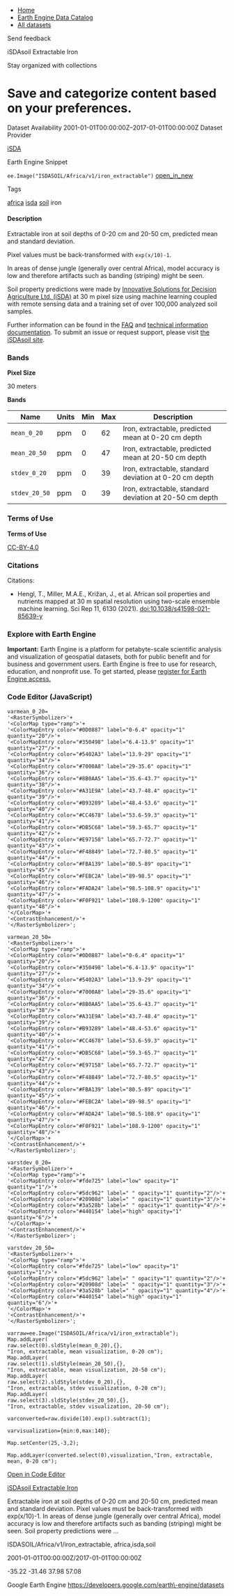 



* [Home](https://developers.google.com/)
* [Earth Engine Data Catalog](https://developers.google.com/earth-engine/datasets)
* [All datasets](https://developers.google.com/earth-engine/datasets/catalog)





 
 
 Send feedback
 
 

iSDAsoil Extractable Iron


 
 Stay organized with collections
 

 
 Save and categorize content based on your preferences.
===========================================================================================================================








Dataset Availability
2001\-01\-01T00:00:00Z–2017\-01\-01T00:00:00Z
Dataset Provider


[iSDA](https://isda-africa.com/)



Earth Engine Snippet


`ee.Image("ISDASOIL/Africa/v1/iron_extractable")` 
[open\_in\_new](https://code.earthengine.google.com/?scriptPath=Examples:Datasets/ISDASOIL/ISDASOIL_Africa_v1_iron_extractable)





Tags


[africa](/earth-engine/datasets/tags/africa)
[isda](/earth-engine/datasets/tags/isda)
[soil](/earth-engine/datasets/tags/soil)
iron








#### Description



Extractable iron at soil depths of 0\-20 cm and 20\-50 cm,
predicted mean and standard deviation.


Pixel values must be back\-transformed with `exp(x/10)-1`.


In areas of dense jungle (generally over central Africa), model accuracy is
low and therefore artifacts such as banding (striping) might be seen.


Soil property predictions were made by
[Innovative Solutions for Decision Agriculture Ltd. (iSDA)](https://isda-africa.com/)
at 30 m pixel size using machine learning coupled with remote sensing data
and a training set of over 100,000 analyzed soil samples.


Further information can be found in the
[FAQ](https://www.isda-africa.com/isdasoil/faq/) and
[technical information documentation](https://www.isda-africa.com/isdasoil/technical-information/). To submit an issue or request support, please visit
[the iSDAsoil site](https://isda-africa.com/isdasoil).





### Bands



**Pixel Size**
  
30 meters



**Bands**




| Name | Units | Min | Max | Description |
| --- | --- | --- | --- | --- |
| `mean_0_20` | ppm | 0 | 62 | Iron, extractable, predicted mean at 0\-20 cm depth |
| `mean_20_50` | ppm | 0 | 47 | Iron, extractable, predicted mean at 20\-50 cm depth |
| `stdev_0_20` | ppm | 0 | 39 | Iron, extractable, standard deviation at 0\-20 cm depth |
| `stdev_20_50` | ppm | 0 | 39 | Iron, extractable, standard deviation at 20\-50 cm depth |




### Terms of Use


**Terms of Use**


[CC\-BY\-4\.0](https://spdx.org/licenses/CC-BY-4.0.html)




### Citations



Citations:
* Hengl, T., Miller, M.A.E., Križan, J., et al. African soil properties and nutrients
mapped at 30 m spatial resolution using two\-scale ensemble machine learning.
Sci Rep 11, 6130 (2021\).
[doi:10\.1038/s41598\-021\-85639\-y](https://doi.org/10.1038/s41598-021-85639-y)





### Explore with Earth Engine


**Important:** 
 Earth Engine is a platform for petabyte\-scale scientific analysis and visualization of
 geospatial datasets, both for public benefit and for business and government users.
 Earth Engine is free to use for research, education, and nonprofit use. To get started, please
 [register for Earth Engine access.](https://console.cloud.google.com/earth-engine)



### Code Editor (JavaScript)



```
varmean_0_20=
'<RasterSymbolizer>'+
'<ColorMap type="ramp">'+
'<ColorMapEntry color="#0D0887" label="0-6.4" opacity="1" quantity="20"/>'+
'<ColorMapEntry color="#350498" label="6.4-13.9" opacity="1" quantity="27"/>'+
'<ColorMapEntry color="#5402A3" label="13.9-29" opacity="1" quantity="34"/>'+
'<ColorMapEntry color="#7000A8" label="29-35.6" opacity="1" quantity="36"/>'+
'<ColorMapEntry color="#8B0AA5" label="35.6-43.7" opacity="1" quantity="38"/>'+
'<ColorMapEntry color="#A31E9A" label="43.7-48.4" opacity="1" quantity="39"/>'+
'<ColorMapEntry color="#B93289" label="48.4-53.6" opacity="1" quantity="40"/>'+
'<ColorMapEntry color="#CC4678" label="53.6-59.3" opacity="1" quantity="41"/>'+
'<ColorMapEntry color="#DB5C68" label="59.3-65.7" opacity="1" quantity="42"/>'+
'<ColorMapEntry color="#E97158" label="65.7-72.7" opacity="1" quantity="43"/>'+
'<ColorMapEntry color="#F48849" label="72.7-80.5" opacity="1" quantity="44"/>'+
'<ColorMapEntry color="#FBA139" label="80.5-89" opacity="1" quantity="45"/>'+
'<ColorMapEntry color="#FEBC2A" label="89-98.5" opacity="1" quantity="46"/>'+
'<ColorMapEntry color="#FADA24" label="98.5-108.9" opacity="1" quantity="47"/>'+
'<ColorMapEntry color="#F0F921" label="108.9-1200" opacity="1" quantity="48"/>'+
'</ColorMap>'+
'<ContrastEnhancement/>'+
'</RasterSymbolizer>';

varmean_20_50=
'<RasterSymbolizer>'+
'<ColorMap type="ramp">'+
'<ColorMapEntry color="#0D0887" label="0-6.4" opacity="1" quantity="20"/>'+
'<ColorMapEntry color="#350498" label="6.4-13.9" opacity="1" quantity="27"/>'+
'<ColorMapEntry color="#5402A3" label="13.9-29" opacity="1" quantity="34"/>'+
'<ColorMapEntry color="#7000A8" label="29-35.6" opacity="1" quantity="36"/>'+
'<ColorMapEntry color="#8B0AA5" label="35.6-43.7" opacity="1" quantity="38"/>'+
'<ColorMapEntry color="#A31E9A" label="43.7-48.4" opacity="1" quantity="39"/>'+
'<ColorMapEntry color="#B93289" label="48.4-53.6" opacity="1" quantity="40"/>'+
'<ColorMapEntry color="#CC4678" label="53.6-59.3" opacity="1" quantity="41"/>'+
'<ColorMapEntry color="#DB5C68" label="59.3-65.7" opacity="1" quantity="42"/>'+
'<ColorMapEntry color="#E97158" label="65.7-72.7" opacity="1" quantity="43"/>'+
'<ColorMapEntry color="#F48849" label="72.7-80.5" opacity="1" quantity="44"/>'+
'<ColorMapEntry color="#FBA139" label="80.5-89" opacity="1" quantity="45"/>'+
'<ColorMapEntry color="#FEBC2A" label="89-98.5" opacity="1" quantity="46"/>'+
'<ColorMapEntry color="#FADA24" label="98.5-108.9" opacity="1" quantity="47"/>'+
'<ColorMapEntry color="#F0F921" label="108.9-1200" opacity="1" quantity="48"/>'+
'</ColorMap>'+
'<ContrastEnhancement/>'+
'</RasterSymbolizer>';

varstdev_0_20=
'<RasterSymbolizer>'+
'<ColorMap type="ramp">'+
'<ColorMapEntry color="#fde725" label="low" opacity="1" quantity="1"/>'+
'<ColorMapEntry color="#5dc962" label=" " opacity="1" quantity="2"/>'+
'<ColorMapEntry color="#20908d" label=" " opacity="1" quantity="3"/>'+
'<ColorMapEntry color="#3a528b" label=" " opacity="1" quantity="4"/>'+
'<ColorMapEntry color="#440154" label="high" opacity="1" quantity="6"/>'+
'</ColorMap>'+
'<ContrastEnhancement/>'+
'</RasterSymbolizer>';

varstdev_20_50=
'<RasterSymbolizer>'+
'<ColorMap type="ramp">'+
'<ColorMapEntry color="#fde725" label="low" opacity="1" quantity="1"/>'+
'<ColorMapEntry color="#5dc962" label=" " opacity="1" quantity="2"/>'+
'<ColorMapEntry color="#20908d" label=" " opacity="1" quantity="3"/>'+
'<ColorMapEntry color="#3a528b" label=" " opacity="1" quantity="4"/>'+
'<ColorMapEntry color="#440154" label="high" opacity="1" quantity="6"/>'+
'</ColorMap>'+
'<ContrastEnhancement/>'+
'</RasterSymbolizer>';

varraw=ee.Image("ISDASOIL/Africa/v1/iron_extractable");
Map.addLayer(
raw.select(0).sldStyle(mean_0_20),{},
"Iron, extractable, mean visualization, 0-20 cm");
Map.addLayer(
raw.select(1).sldStyle(mean_20_50),{},
"Iron, extractable, mean visualization, 20-50 cm");
Map.addLayer(
raw.select(2).sldStyle(stdev_0_20),{},
"Iron, extractable, stdev visualization, 0-20 cm");
Map.addLayer(
raw.select(3).sldStyle(stdev_20_50),{},
"Iron, extractable, stdev visualization, 20-50 cm");

varconverted=raw.divide(10).exp().subtract(1);

varvisualization={min:0,max:140};

Map.setCenter(25,-3,2);

Map.addLayer(converted.select(0),visualization,"Iron, extractable, mean, 0-20 cm");
```



[Open in Code Editor](https://code.earthengine.google.com/?scriptPath=Examples:Datasets/ISDASOIL/ISDASOIL_Africa_v1_iron_extractable)


[iSDAsoil Extractable Iron](/earth-engine/datasets/catalog/ISDASOIL_Africa_v1_iron_extractable)

Extractable iron at soil depths of 0\-20 cm and 20\-50 cm, predicted mean and standard deviation. Pixel values must be back\-transformed with exp(x/10\)\-1\. In areas of dense jungle (generally over central Africa), model accuracy is low and therefore artifacts such as banding (striping) might be seen. Soil property predictions were …

 ISDASOIL/Africa/v1/iron\_extractable,
 africa,isda,soil

2001\-01\-01T00:00:00Z/2017\-01\-01T00:00:00Z



 \-35\.22 \-31\.46 37\.98 57\.08
 



Google Earth Engine
https://developers.google.com/earth\-engine/datasets








